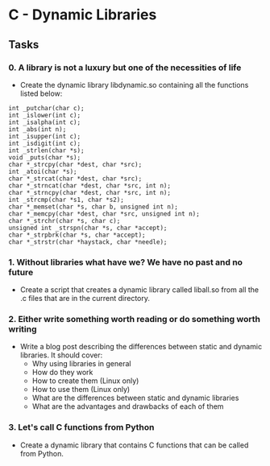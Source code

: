 # C - Dynamic Libraries

## Tasks

### 0. A library is not a luxury but one of the necessities of life
- Create the dynamic library libdynamic.so containing all the functions listed below:
```
int _putchar(char c);
int _islower(int c);
int _isalpha(int c);
int _abs(int n);
int _isupper(int c);
int _isdigit(int c);
int _strlen(char *s);
void _puts(char *s);
char *_strcpy(char *dest, char *src);
int _atoi(char *s);
char *_strcat(char *dest, char *src);
char *_strncat(char *dest, char *src, int n);
char *_strncpy(char *dest, char *src, int n);
int _strcmp(char *s1, char *s2);
char *_memset(char *s, char b, unsigned int n);
char *_memcpy(char *dest, char *src, unsigned int n);
char *_strchr(char *s, char c);
unsigned int _strspn(char *s, char *accept);
char *_strpbrk(char *s, char *accept);
char *_strstr(char *haystack, char *needle);
```

### 1. Without libraries what have we? We have no past and no future
- Create a script that creates a dynamic library called liball.so from all the .c files that are in the current directory.

### 2. Either write something worth reading or do something worth writing
- Write a blog post describing the differences between static and dynamic libraries. It should cover:
  - Why using libraries in general
  - How do they work
  - How to create them (Linux only)
  - How to use them (Linux only)
  - What are the differences between static and dynamic libraries
  - What are the advantages and drawbacks of each of them

### 3. Let's call C functions from Python
- Create a dynamic library that contains C functions that can be called from Python.
